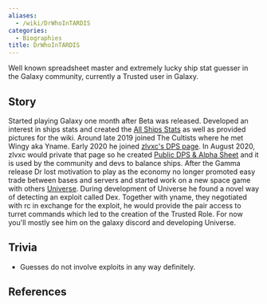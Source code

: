 ```yaml
---
aliases:
  - /wiki/DrWhoInTARDIS
categories:
  - Biographies
title: DrWhoInTARDIS
---
```


Well known spreadsheet master and extremely lucky ship stat guesser in the Galaxy community, currently a Trusted user in Galaxy.

## Story

Started playing Galaxy one month after Beta was released. Developed an interest in ships stats and created the [All Ships Stats](https://roblox-galaxy-official.fandom.com/wiki/All_Ship_Stats) as well as provided pictures for the wiki. Around late 2019 joined The Cultists where he met Wingy aka Yname. Early 2020 he joined [zlvxc's DPS page](https://docs.google.com/spreadsheets/d/1mVLerOCBkHJQF83wD0rGjjeSew5WbTUMJgPCkoFrhJY). In August 2020, zlvxc would private that page so he created [Public DPS & Alpha Sheet](https://docs.google.com/spreadsheets/d/1HXdkQwNBwMo_AfOtIww_XMe7KKL7vrmfMMdfrdRg224) and it is used by the community and devs to balance ships. After the Gamma release Dr lost motivation to play as the economy no longer promoted easy trade between bases and servers and started work on a new space game with others [Universe](https://www.roblox.com/games/5595742088/Universe-Alpha). During development of Universe he found a novel way of detecting an exploit called Dex. Together with yname, they negotiated with rc in exchange for the exploit, he would provide the pair access to turret commands which led to the creation of the Trusted Role. For now you'll mostly see him on the galaxy discord and developing Universe.

## Trivia

- Guesses do not involve exploits in any way definitely.

## References

<references />
